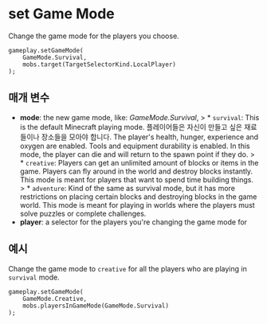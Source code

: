 # set Game Mode

Change the game mode for the players you choose.

```sig
gameplay.setGameMode(
    GameMode.Survival,
    mobs.target(TargetSelectorKind.LocalPlayer)
);
```

## 매개 변수

* **mode**: the new game mode, like: *GameMode.Survival*, > * `survival`: This is the default Minecraft playing mode. 플레이어들은 자신이 만들고 싶은 재료들이나 장소들을 모아야 합니다. The player's health, hunger, experience and oxygen are enabled. Tools and equipment durability is enabled. In this mode, the player can die and will return to the spawn point if they do. > * `creative`: Players can get an unlimited amount of blocks or items in the game. Players can fly around in the world and destroy blocks instantly. This mode is meant for players that want to spend time building things. > * `adventure`: Kind of the same as survival mode, but it has more restrictions on placing certain blocks and destroying blocks in the game world. This mode is meant for playing in worlds where the players must solve puzzles or complete challenges.
* **player**: a selector for the players you're changing the game mode for

## 예시

Change the game mode to `creative` for all the players who are playing in `survival` mode.

```blocks
gameplay.setGameMode(
    GameMode.Creative,
    mobs.playersInGameMode(GameMode.Survival)
);
```